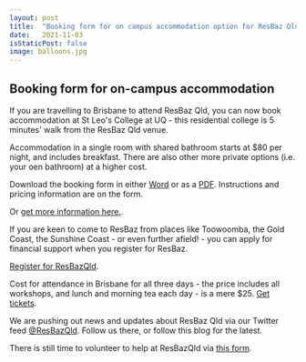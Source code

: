 ```yaml
---
layout: post
title:  "Booking form for on campus accommodation option for ResBaz Qld"
date:   2021-11-03
isStaticPost: false
image: balloons.jpg
---
```


## Booking form for on-campus accommodation

If you are travelling to Brisbane to attend ResBaz Qld, you can now book accommodation at St Leo's College at UQ - this residential college is 5 minutes' walk from the ResBaz Qld venue.

Accommodation in a single room with shared bathroom starts at $80 per night, and includes breakfast. There are also other more private options (i.e. your oen bathroom) at a higher cost.

Download the booking form in either [Word](leosbookingform.doc) or as a [PDF](leosbookingform.pdf). Instructions and pricing information are on the form.

Or [get more information here.](https://stleoscatering.com.au/venues-accommodation/).

If you are keen to come to ResBaz from places like Toowoomba, the Gold Coast, the Sunshine Coast - or even further afield! - you can apply for financial support when you register for ResBaz. 

[Register for ResBazQld](https://resbaz.github.io/resbaz2021qld/).

Cost for attendance in Brisbane for all three days - the price includes all workshops, and lunch and morning tea each day - is a mere $25. [Get tickets](https://www.eventbrite.com.au/e/resbaz-queensland-2021-tickets-185377598387).

We are pushing out news and updates about ResBaz Qld via our Twitter feed [@ResBazQld](https://twitter.com/ResBazQld). Follow us there, or follow this blog for the latest.

There is still time to volunteer to help at ResBazQld via [this form](https://docs.google.com/forms/d/e/1FAIpQLSfTwkZaRlKULFQrnY66P2MJSpYeUyS2eJ3RPcqMDNHy1QxmyA/viewform).
